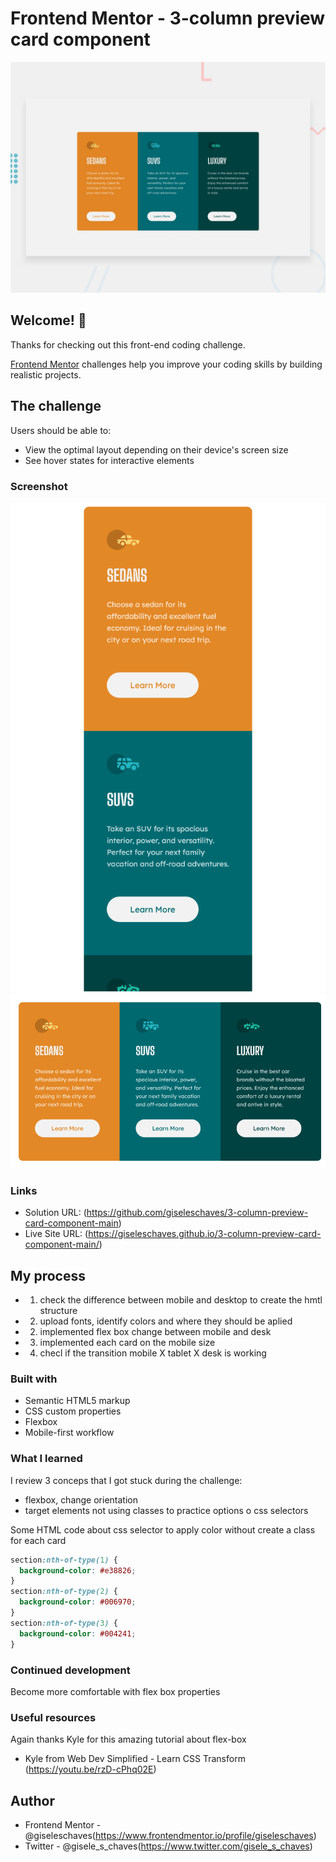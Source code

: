 # Frontend Mentor - 3-column preview card component

![Design preview for the 3-column preview card component coding challenge](./design/desktop-preview.jpg)

## Welcome! 👋

Thanks for checking out this front-end coding challenge.

[Frontend Mentor](https://www.frontendmentor.io) challenges help you improve your coding skills by building realistic projects.

## The challenge

Users should be able to:

- View the optimal layout depending on their device's screen size
- See hover states for interactive elements

### Screenshot

![Screenshot mobile](./design/mobile-screenshot.png)
![Screenshot desktop](./design/desktop-screenshot.png)

### Links

- Solution URL: (https://github.com/giseleschaves/3-column-preview-card-component-main)
- Live Site URL: (https://giseleschaves.github.io/3-column-preview-card-component-main/)

## My process

- 1. check the difference between mobile and desktop to create the hmtl structure
- 2. upload fonts, identify colors and where they should be aplied
- 2. implemented flex box change between mobile and desk
- 3. implemented each card on the mobile size
- 4. checl if the transition mobile X tablet X desk is working

### Built with

- Semantic HTML5 markup
- CSS custom properties
- Flexbox
- Mobile-first workflow

### What I learned

I review 3 conceps that I got stuck during the challenge:

- flexbox, change orientation
- target elements not using classes to practice options o css selectors

Some HTML code about css selector to apply color without create a class for each card

```css
section:nth-of-type(1) {
  background-color: #e38826;
}
section:nth-of-type(2) {
  background-color: #006970;
}
section:nth-of-type(3) {
  background-color: #004241;
}
```

### Continued development

Become more comfortable with flex box properties

### Useful resources

Again thanks Kyle for this amazing tutorial about flex-box

- Kyle from Web Dev Simplified - Learn CSS Transform (https://youtu.be/rzD-cPhq02E)

## Author

- Frontend Mentor - @giseleschaves(https://www.frontendmentor.io/profile/giseleschaves)
- Twitter - @gisele_s_chaves(https://www.twitter.com/gisele_s_chaves)
